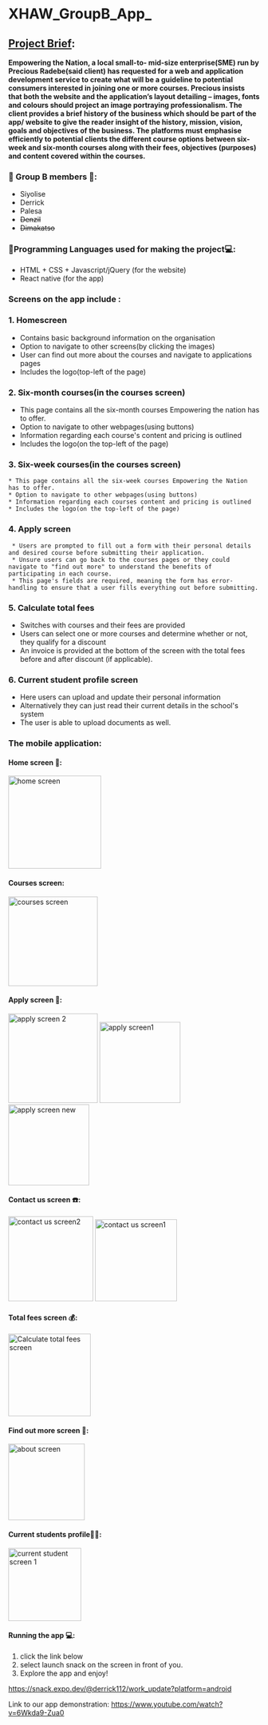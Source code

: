 # XHAW_GroupB_App_


## <u>Project Brief</u>:
**Empowering the Nation, a local small-to- mid-size enterprise(SME) run by Precious Radebe(said client) has requested for a web and application development service to create what will be a guideline to potential consumers interested in joining one or more courses. Precious insists that both the website and the application’s layout detailing – images, fonts and colours should project an image portraying professionalism. The client provides a brief history of the business which should be part of the app/ website to give the reader insight of the history, mission, vision, goals and objectives of the business. The platforms must emphasise efficiently to potential clients the different course options between six-week and six-month courses along with their fees, objectives (purposes) and content covered within the courses.**

### 👨 Group B members 👩:
- Siyolise
- Derrick
- Palesa
- ~~Denzil~~
- ~~Dimakatso~~

### 📱Programming Languages used for making the project💻:
- HTML + CSS + Javascript/jQuery (for the website)
-  React native (for the app)

  ### Screens on the app include :
 ### 1. Homescreen
  * Contains basic background information on the organisation
  * Option to navigate to other screens(by clicking the images)
  * User can find out more about the courses and navigate to applications pages
  * Includes the logo(top-left of the page)
 ### 2. Six-month courses(in the courses screen)
* This page contains all the six-month courses Empowering the nation has to offer.
* Option to navigate to other webpages(using buttons)
* Information regarding each course's content and pricing is outlined
* Includes the logo(on the top-left of the page)

### 3. Six-week courses(in the courses screen)
    * This page contains all the six-week courses Empowering the Nation has to offer.
    * Option to navigate to other webpages(using buttons)
    * Information regarding each courses content and pricing is outlined
    * Includes the logo(on the top-left of the page)

 ### 4. Apply screen
     * Users are prompted to fill out a form with their personal details and desired course before submitting their application.
     * Unsure users can go back to the courses pages or they could navigate to "find out more" to understand the benefits of participating in each course.
     * This page's fields are required, meaning the form has error-handling to ensure that a user fills everything out before submitting.

   ### 5. Calculate total fees
   * Switches with courses and their fees are provided
   * Users can select one or more courses and determine whether or not, they qualify for a discount
   * An invoice is provided at the bottom of the screen with the total fees before and after discount (if applicable).

   ### 6. Current student profile screen
   * Here users can upload and update their personal information
   * Alternatively they can just read their current details in the school's system
   * The user is able to upload documents as well.


 ### The mobile application:
 #### Home screen 🏯:
 <img width="186" alt="home screen" src="https://github.com/user-attachments/assets/c83a0726-0061-415e-8fcc-07a5a9648ec4">


#### Courses screen:
<img width="179" alt="courses screen" src="https://github.com/user-attachments/assets/5c306793-2265-46db-b4ae-c8b8fe4da743">

#### Apply screen 📝:
<img width="179" alt="apply screen 2" src="https://github.com/user-attachments/assets/528fb078-f714-4162-a5f4-4ea14c9fb181">
<img width="162" alt="apply screen1" src="https://github.com/user-attachments/assets/2627b6bc-493d-4b91-97a1-6702dff0f33f">
<img width="162" alt="apply screen new" src="https://github.com/user-attachments/assets/7c1c6eda-2f0b-475d-90f8-fe5f1eb904b6">

#### Contact us screen ☎️:
<img width="170" alt="contact us screen2" src="https://github.com/user-attachments/assets/a25e3929-a4da-429e-a2ba-7a3b22446546">
<img width="164" alt="contact us screen1" src="https://github.com/user-attachments/assets/776299d5-338f-4a35-8261-5ff673cfa58a">

#### Total fees screen 💰:
<img width="165" alt="Calculate total fees screen" src="https://github.com/user-attachments/assets/9cc17e1d-22b8-4c43-8070-ffea02f23cdd">

#### Find out more screen 🔎:
<img width="153" alt="about screen" src="https://github.com/user-attachments/assets/782f1145-5c37-448d-801f-fbe82e682688">

#### Current students profile👨👩:
<img width="146" alt="current student screen 1" src="https://github.com/user-attachments/assets/2975d6eb-9062-49bd-a616-eab3cca87cc4">

#### Running the app 💻:
1. click the link below
2. select launch snack on the screen in front of you.
3. Explore the app and enjoy!

[https://snack.expo.dev/@derrick112/work_update?platform=android ](https://snack.expo.dev/@derrick112/work_update?platform=android)

Link to our app demonstration: https://www.youtube.com/watch?v=6Wkda9-Zua0

